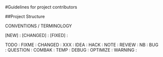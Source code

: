 #Guidelines for project contributors

##Project Structure



CONVENTIONS / TERMINOLOGY


[NEW] :
[CHANGED] :
[FIXED] :

TODO :
FIXME :
CHANGED :
XXX :
IDEA :
HACK :
NOTE :
REVIEW :
NB :
BUG :
QUESTION :
COMBAK :
TEMP :
DEBUG :
OPTIMIZE :
WARNING :

